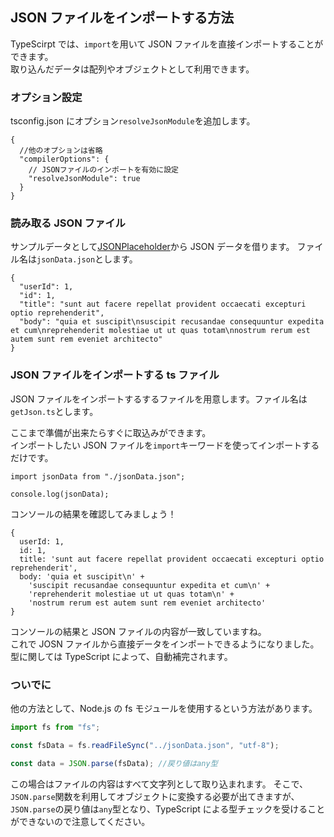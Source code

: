 ## JSON ファイルをインポートする方法

TypeScirpt では、`import`を用いて JSON ファイルを直接インポートすることができます。  
取り込んだデータは配列やオブジェクトとして利用できます。

### オプション設定

tsconfig.json にオプション`resolveJsonModule`を追加します。

```json: tsconfig.json
{
  //他のオプションは省略
  "compilerOptions": {
    // JSONファイルのインポートを有効に設定
    "resolveJsonModule": true
  }
}
```

### 読み取る JSON ファイル

サンプルデータとして[JSONPlaceholder](https://jsonplaceholder.typicode.com/)から JSON データを借ります。
ファイル名は`jsonData.json`とします。

```json:
{
  "userId": 1,
  "id": 1,
  "title": "sunt aut facere repellat provident occaecati excepturi optio reprehenderit",
  "body": "quia et suscipit\nsuscipit recusandae consequuntur expedita et cum\nreprehenderit molestiae ut ut quas totam\nnostrum rerum est autem sunt rem eveniet architecto"
}
```

### JSON ファイルをインポートする ts ファイル

JSON ファイルをインポートするするファイルを用意します。ファイル名は`getJson.ts`とします。

ここまで準備が出来たらすぐに取込みができます。  
インポートしたい JSON ファイルを`import`キーワードを使ってインポートするだけです。

```ts: getJson.ts
import jsonData from "./jsonData.json";

console.log(jsonData);
```

コンソールの結果を確認してみましょう！

```
{
  userId: 1,
  id: 1,
  title: 'sunt aut facere repellat provident occaecati excepturi optio reprehenderit',
  body: 'quia et suscipit\n' +
    'suscipit recusandae consequuntur expedita et cum\n' +
    'reprehenderit molestiae ut ut quas totam\n' +
    'nostrum rerum est autem sunt rem eveniet architecto'
}
```

コンソールの結果と JSON ファイルの内容が一致していますね。  
これで JOSN ファイルから直接データをインポートできるようになりました。  
型に関しては TypeScript によって、自動補完されます。

### ついでに

他の方法として、Node.js の fs モジュールを使用するという方法があります。

```ts
import fs from "fs";

const fsData = fs.readFileSync("../jsonData.json", "utf-8");

const data = JSON.parse(fsData); //戻り値はany型
```

この場合はファイルの内容はすべて文字列として取り込まれます。
そこで、`JSON.parse`関数を利用してオブジェクトに変換する必要が出てきますが、`JSON.parse`の戻り値は`any`型となり、TypeScript による型チェックを受けることができないので注意してください。

